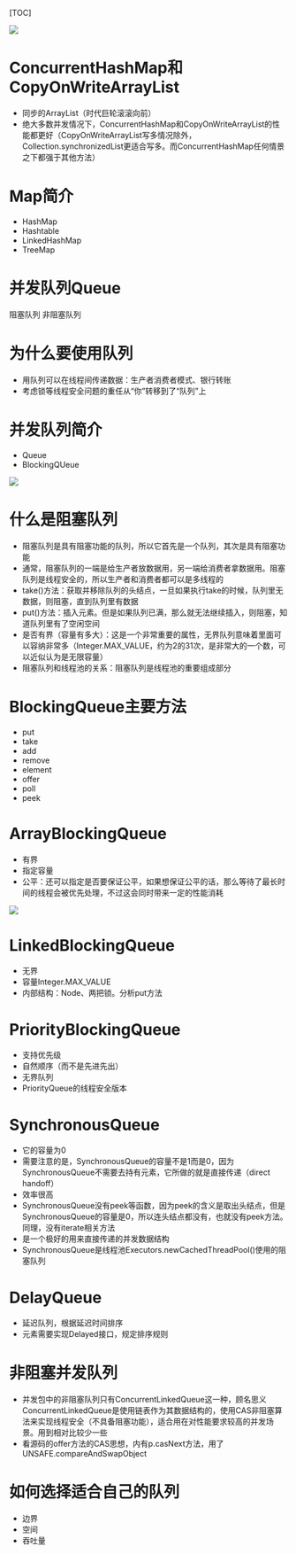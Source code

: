 [TOC]

![](https://raw.githubusercontent.com/1990frog/imagebed/default/1610693628_20200416224417853_41126944.png)

# ConcurrentHashMap和CopyOnWriteArrayList
+ 同步的ArrayList（时代巨轮滚滚向前）
+ 绝大多数并发情况下，ConcurrentHashMap和CopyOnWriteArrayList的性能都更好（CopyOnWriteArrayList写多情况除外，Collection.synchronizedList更适合写多。而ConcurrentHashMap任何情景之下都强于其他方法）

# Map简介
+ HashMap
+ Hashtable
+ LinkedHashMap
+ TreeMap


# 并发队列Queue
阻塞队列
非阻塞队列

# 为什么要使用队列
+ 用队列可以在线程间传递数据：生产者消费者模式、银行转账
+ 考虑锁等线程安全问题的重任从“你”转移到了“队列”上

# 并发队列简介
+ Queue
+ BlockingQUeue

![](https://raw.githubusercontent.com/1990frog/imagebed/default/1610693627_20200213114134655_778768935.png)


# 什么是阻塞队列
+ 阻塞队列是具有阻塞功能的队列，所以它首先是一个队列，其次是具有阻塞功能
+ 通常，阻塞队列的一端是给生产者放数据用，另一端给消费者拿数据用。阻塞队列是线程安全的，所以生产者和消费者都可以是多线程的
+ take()方法：获取并移除队列的头结点，一旦如果执行take的时候，队列里无数据，则阻塞，直到队列里有数据
+ put()方法：插入元素。但是如果队列已满，那么就无法继续插入，则阻塞，知道队列里有了空闲空间
+ 是否有界（容量有多大）：这是一个非常重要的属性，无界队列意味着里面可以容纳非常多（Integer.MAX_VALUE，约为2的31次，是非常大的一个数，可以近似认为是无限容量）
+ 阻塞队列和线程池的关系：阻塞队列是线程池的重要组成部分

# BlockingQueue主要方法
+ put
+ take
+ add
+ remove
+ element
+ offer
+ poll
+ peek

# ArrayBlockingQueue
+ 有界
+ 指定容量
+ 公平：还可以指定是否要保证公平，如果想保证公平的话，那么等待了最长时间的线程会被优先处理，不过这会同时带来一定的性能消耗

![](https://raw.githubusercontent.com/1990frog/imagebed/default/1610693627_20200213114150607_1639988253.png)


# LinkedBlockingQueue
+ 无界
+ 容量Integer.MAX_VALUE
+ 内部结构：Node、两把锁。分析put方法

# PriorityBlockingQueue
+ 支持优先级
+ 自然顺序（而不是先进先出）
+ 无界队列
+ PriorityQueue的线程安全版本

# SynchronousQueue
+ 它的容量为0
+ 需要注意的是，SynchronousQueue的容量不是1而是0，因为SynchronousQueue不需要去持有元素，它所做的就是直接传递（direct handoff）
+ 效率很高
+ SynchronousQueue没有peek等函数，因为peek的含义是取出头结点，但是SynchronousQueue的容量是0，所以连头结点都没有，也就没有peek方法。同理，没有iterate相关方法
+ 是一个极好的用来直接传递的并发数据结构
+ SynchronousQueue是线程池Executors.newCachedThreadPool()使用的阻塞队列

# DelayQueue
+ 延迟队列，根据延迟时间排序
+ 元素需要实现Delayed接口，规定排序规则

# 非阻塞并发队列
+ 并发包中的非阻塞队列只有ConcurrentLinkedQueue这一种，顾名思义ConcurrentLinkedQueue是使用链表作为其数据结构的，使用CAS非阻塞算法来实现线程安全（不具备阻塞功能），适合用在对性能要求较高的并发场景。用到相对比较少一些
+ 看源码的offer方法的CAS思想，内有p.casNext方法，用了UNSAFE.compareAndSwapObject

# 如何选择适合自己的队列
+ 边界
+ 空间
+ 吞吐量